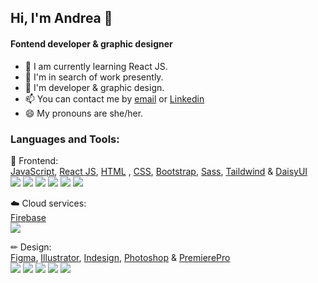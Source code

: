 
## Hi, I'm Andrea 👋
#### Fontend developer & graphic designer

- 🌱 I am currently learning React JS.
- 🔭 I'm in search of work presently.
- 💬 I'm developer & graphic design.
- 📫 You can contact me by [email](info.drearuiz@gmail.com) or [Linkedin](https://www.linkedin.com/in/andrea-ruiz/)
- 😄 My pronouns are she/her.


### Languages and Tools:
🚀 Frontend:
</br>
[JavaScript](https://developer.mozilla.org/en-US/docs/Web/JavaScript), 
[React JS](https://beta.es.reactjs.org/), 
[HTML](https://www.w3schools.com/html/default.asp) , 
[CSS](https://www.w3schools.com/css/), 
[Bootstrap](https://getbootstrap.com/), 
[Sass](https://sass-lang.com/install), 
[Taildwind](https://tailwindcss.com/) & [DaisyUI](https://daisyui.com/)
</br>
 <img src="https://img.icons8.com/color/50/000000/javascript.png"/> <img src="https://img.icons8.com/color/50/000000/react-native.png"/>
 <img src="https://img.icons8.com/color/50/000000/html-5--v1.png"/> <img src="https://img.icons8.com/color/50/000000/css3.png"/>
 <img src="https://img.icons8.com/color/50/000000/bootstrap.png"/> <img src="https://img.icons8.com/color/50/000000/sass.png"/>
</br>

☁️ Cloud services:
</br>
[Firebase](https://firebase.google.com/)
</br>
    <img src="https://img.icons8.com/color/50/000000/firebase.png"/>
</br>

✏ Design:
</br>
[Figma](https://www.figma.com/),
[Illustrator](https://www.adobe.com/in/products/illustrator.html),
[Indesign](https://www.adobe.com/in/products/indesign.html),
[Photoshop](https://www.adobe.com/products/photoshop.html?promoid=RBS7NL7F&mv=other) &
[PremierePro](https://www.adobe.com/in/products/premiere.html)
</br>
  <img src="https://img.icons8.com/color/50/000000/figma.png"/>
  <img src="https://img.icons8.com/color/50/000000/adobe-illustrator.png"/>
  <img src="https://img.icons8.com/color/50/000000/adobe-indesign.png"/>
  <img src="https://img.icons8.com/color/50/000000/adobe-photoshop.png"/>
  <img src="https://img.icons8.com/color/50/000000/adobe-premiere-pro.png"/>

<!--
**DreaRuiz/drearuiz** is a ✨ _special_ ✨ repository because its `README.md` (this file) appears on your GitHub profile.

